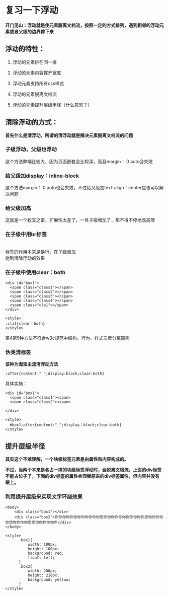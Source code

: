 # 复习一下浮动

**开门见山：浮动就是使元素脱离文档流，按照一定的方式排列，遇到相邻的浮动元素或者父级的边界停下来**

## 浮动的特性：

1. 浮动的元素排在同一排

2. 浮动的元素内容撑开宽度

3. 浮动元素支持所有css样式 

4. 浮动的元素脱离文档流

5. 浮动的元素提升层级半径（什么意思？）

## 清除浮动的方式：

**首先什么是清浮动，所谓的清浮动就是解决元素脱离文档流的问题**

### 子级浮动，父级也浮动

这个方法弊端比较大，因为页面嵌套会比较深，而且margin： 0 auto会失效

### 给父级加display：inline-block

这个方法margin： 0 auto也会失效，不过给父级加text-align：center应该可以解决问题

### 给父级加高

这就是一个权宜之策，扩展性太差了，一旦子级增加了，那不得不停地改高呀

### 在子级中用br标签

<br/>标签的作用本来是换行，在子级里加<br clear ="all"/>达到清除浮动的效果

### 在子级中使用clear：both

```
<div id="box1">
  <span class="class1"></span>
  <span class="class2"></span>
  <span class="class3"></span>
  <span class="class4"></span>
  <span class="cla1"></span>
</div>

<style>
.cla1{clear：both}
</style>
```
第4第5种方法不符合w3c规范中结构、行为、样式三者分离原则

### 伪类清标签
**该种为淘宝主流清浮动方法**

```
:after{content:" ";display:block;clear:both}
```
具体实施：

```
<div id="box1">
  <span class="class1"><span>
  <span class="class2"><span>
  
</div>

<style>
  #box1:after{content:" ";display：block;clear:both}
</style>
```
## 提升层级半径

**其实这个不难理解，一个块级标签元素是由属性和内容构成的。**

**不过，当两个本来是各占一排的块级标签浮动时，会脱离文档流，上面的div标签不能占位子了，下面的div标签的属性会顶替原来的div标签属性，但内容并没有跟上。**

### 利用提升层级来实现文字环绕效果

```
<body>
    <div class="box1"></div>
    <div class="box2">你你你你你你你你你你你你您你你你你你你你你你你你您你你你你你您你你你你您您你你你你你年</div>
</body>

<style>
      .box1{
          width: 100px;
          height: 100px;
          background: red;
          float: left;
      }
      .box2{
          width: 200px;
          height: 210px;
          background: yellow;
      }
</style>
```

